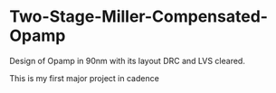 # Two-Stage-Miller-Compensated-Opamp
Design of Opamp in 90nm with its layout DRC and LVS cleared.                  

This is my first major project in cadence 


